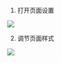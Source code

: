 1. 打开页面设置

![](https://img.yesaye.cn/picgo/202206182330647.png)

2. 调节页面样式

![](https://img.yesaye.cn/picgo/202206182331968.png)
